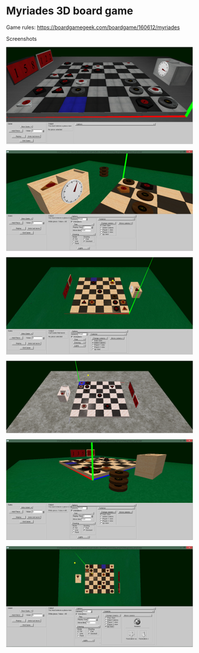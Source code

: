 # Myriades 3D board game

Game rules: https://boardgamegeek.com/boardgame/160612/myriades

Screenshots

![Alt text](/screenshots/PrintsLAIG3_T1_G07_3.png?raw=true)

![Alt text](/screenshots/PrintsLAIG3_T1_G07_4.png?raw=true)

![Alt text](/screenshots/PrintsLAIG3_T1_G07_1.png?raw=true)

![Alt text](/screenshots/PrintsLAIG3_T1_G07_2.png?raw=true)

![Alt text](/screenshots/PrintsLAIG3_T1_G07_5.png?raw=true)

![Alt text](/screenshots/PrintsLAIG3_T1_G07_6.png?raw=true)
